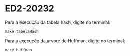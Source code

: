 # ED2-20232


Para a execução da tabela hash, digite no terminal: 
```
make tabelaHash
```

Para a execução da arvore de Huffman, digite no terminal: 
```
make Huffman
```
